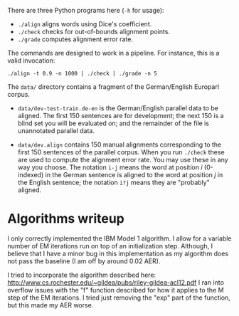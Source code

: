 There are three Python programs here (`-h` for usage):

 - `./align` aligns words using Dice's coefficient.
 - `./check` checks for out-of-bounds alignment points.
 - `./grade` computes alignment error rate.

The commands are designed to work in a pipeline. For instance, this is a valid
invocation:

    ./align -t 0.9 -n 1000 | ./check | ./grade -n 5


The `data/` directory contains a fragment of the German/English Europarl corpus.

 - `data/dev-test-train.de-en` is the German/English parallel data to be
   aligned. The first 150 sentences are for development; the next 150 is a blind
   set you will be evaluated on; and the remainder of the file is unannotated
   parallel data.

 - `data/dev.align` contains 150 manual alignments corresponding to the first
   150 sentences of the parallel corpus. When you run `./check` these are used
   to compute the alignment error rate. You may use these in any way you choose.
   The notation `i-j` means the word at position *i* (0-indexed) in the German
   sentence is aligned to the word at position *j* in the English sentence; the
   notation `i?j` means they are "probably" aligned.


Algorithms writeup
==================
I only correctly implemented the IBM Model 1 algorithm. I allow for a variable
number of EM iterations run on top of an initialization step. Although, I
believe that I have a minor bug in this implementation as my algorithm does
not pass the baseline (I am off by around 0.02 AER).

I tried to incorporate the algorithm described here:
http://www.cs.rochester.edu/~gildea/pubs/riley-gildea-acl12.pdf
I ran into overflow issues with the "f" function described for how it applies to
the M step of the EM iterations. I tried just removing the "exp" part of the
function, but this made my AER worse.
